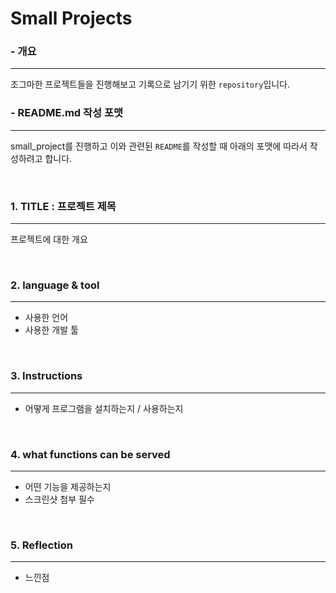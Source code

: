 # Small Projects

### - 개요

---

조그마한 프로젝트들을 진행해보고 기록으로 남기기 위한 `repository`입니다.





### - README.md 작성 포맷

---

small_project를 진행하고 이와 관련된 `README`를 작성할 때 아래의 포맷에 따라서 작성하려고 합니다.

<br>

### 1. TITLE : 프로젝트 제목

---


프로젝트에 대한 개요

<br>

### 2. language & tool 

---

- 사용한 언어
- 사용한 개발 툴

<br>

### 3. Instructions

---

- 어떻게 프로그램을 설치하는지 / 사용하는지

<br>

### 4. what functions can be served

---

- 어떤 기능을 제공하는지
- 스크린샷 첨부 필수

<br>

### 5. Reflection

---

- 느낀점

